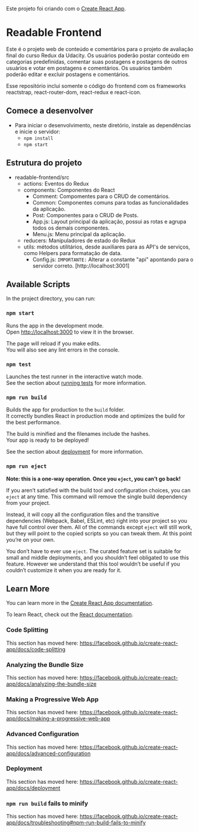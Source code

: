 Este projeto foi criando com o [Create React App](https://github.com/facebook/create-react-app).

# Readable Frontend

Este é o projeto web de conteúdo e comentários para o projeto de avaliação final do curso Redux da Udacity. Os usuários poderão postar conteúdo em categorias predefinidas, comentar suas postagens e postagens de outros usuários e votar em postagens e comentários. Os usuários também poderão editar e excluir postagens e comentários.

Esse repositório inclui somente o código do frontend com os frameworks reactstrap, react-router-dom, react-redux e react-icon.

## Comece a desenvolver

* Para iniciar o desenvolvimento, neste diretório, instale as dependências e inicie o servidor:
	- `npm install`
	- `npm start`

## Estrutura do projeto

* readable-frontend/src
	- actions: Eventos do Redux
	- components: Componentes do React
		- Comment: Compomentes para o CRUD de comentários.
		- Common: Componentes comuns para todas as funcionalidades da aplicação.
		- Post: Componentes para o CRUD de Posts.
		- App.js: Layout principal da aplicação, possui as rotas e agrupa todos os demais componentes.
		- Menu.js: Menu principal da aplicação.
	- reducers: Manipuladores de estado do Redux
	- utils: métodos utilitários, desde auxiliares para as API's de serviços, como Helpers para formatação de data.
		- Config.js: `IMPORTANTE:` Alterar a constante "api" apontando para o servidor correto. [http://localhost:3001] 

## Available Scripts

In the project directory, you can run:

### `npm start`

Runs the app in the development mode.<br>
Open [http://localhost:3000](http://localhost:3000) to view it in the browser.

The page will reload if you make edits.<br>
You will also see any lint errors in the console.

### `npm test`

Launches the test runner in the interactive watch mode.<br>
See the section about [running tests](https://facebook.github.io/create-react-app/docs/running-tests) for more information.

### `npm run build`

Builds the app for production to the `build` folder.<br>
It correctly bundles React in production mode and optimizes the build for the best performance.

The build is minified and the filenames include the hashes.<br>
Your app is ready to be deployed!

See the section about [deployment](https://facebook.github.io/create-react-app/docs/deployment) for more information.

### `npm run eject`

**Note: this is a one-way operation. Once you `eject`, you can’t go back!**

If you aren’t satisfied with the build tool and configuration choices, you can `eject` at any time. This command will remove the single build dependency from your project.

Instead, it will copy all the configuration files and the transitive dependencies (Webpack, Babel, ESLint, etc) right into your project so you have full control over them. All of the commands except `eject` will still work, but they will point to the copied scripts so you can tweak them. At this point you’re on your own.

You don’t have to ever use `eject`. The curated feature set is suitable for small and middle deployments, and you shouldn’t feel obligated to use this feature. However we understand that this tool wouldn’t be useful if you couldn’t customize it when you are ready for it.

## Learn More

You can learn more in the [Create React App documentation](https://facebook.github.io/create-react-app/docs/getting-started).

To learn React, check out the [React documentation](https://reactjs.org/).

### Code Splitting

This section has moved here: https://facebook.github.io/create-react-app/docs/code-splitting

### Analyzing the Bundle Size

This section has moved here: https://facebook.github.io/create-react-app/docs/analyzing-the-bundle-size

### Making a Progressive Web App

This section has moved here: https://facebook.github.io/create-react-app/docs/making-a-progressive-web-app

### Advanced Configuration

This section has moved here: https://facebook.github.io/create-react-app/docs/advanced-configuration

### Deployment

This section has moved here: https://facebook.github.io/create-react-app/docs/deployment

### `npm run build` fails to minify

This section has moved here: https://facebook.github.io/create-react-app/docs/troubleshooting#npm-run-build-fails-to-minify
